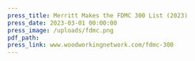 ```yaml
---
press_title: Merritt Makes the FDMC 300 List (2023)
press_date: 2023-03-01 00:00:00
press_image: /uploads/fdmc.png
pdf_path:
press_link: www.woodworkingnetwork.com/fdmc-300
---
```

